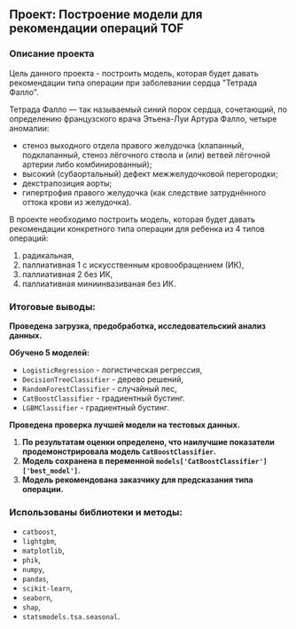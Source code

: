 ## Проект: Построение модели для рекомендации операций TOF

### Описание проекта

Цель данного проекта - построить модель, которая будет давать рекомендации типа операции при заболевании сердца "Тетрада Фалло".

Тетрада Фалло — так называемый синий порок сердца, сочетающий, по определению французского врача Этьена-Луи Артура Фалло, четыре аномалии:
* стеноз выходного отдела правого желудочка (клапанный, подклапанный, стеноз лёгочного ствола и (или) ветвей лёгочной артерии либо комбинированный);
* высокий (субаортальный) дефект межжелудочковой перегородки;
* декстрапозиция аорты;
* гипертрофия правого желудочка (как следствие затруднённого оттока крови из желудочка).

В проекте необходимо построить модель, которая будет давать рекомендации конкретного типа операции для ребенка из 4 типов операций:
1. радикальная, 
2. паллиативная 1 с искусственным кровообращением (ИК), 
3. паллиативная 2 без ИК,
4. паллиативная миниинвазиваная без ИК.

### Итоговые выводы:

**Проведена загрузка, предобработка, исследовательский анализ данных.**

**Обучено 5 моделей:**
* `LogisticRegression` - логистическая регрессия,
* `DecisionTreeClassifier` - дерево решений,
* `RandomForestClassifier` - случайный лес,
* `CatBoostClassifier` - градиентный бустинг.
* `LGBMClassifier` - градиентный бустинг.

**Проведена проверка лучшей модели на тестовых данных.**

1. **По результатам оценки определено, что наилучшие показатели продемонстрировала модель `CatBoostClassifier`.**
2. **Модель сохранена в переменной `models['CatBoostClassifier']['best_model']`**.
3. **Модель рекомендована заказчику для предсказания типа операции.**

### Использованы библиотеки и методы:
* `catboost`,
* `lightgbm`,
* `matplotlib`,
* `phik`,
* `numpy`,
* `pandas`,
* `scikit-learn`,
* `seaborn`,
* `shap`,
* `statsmodels.tsa.seasonal`.
